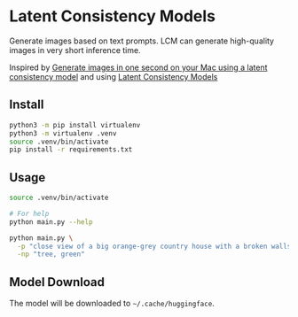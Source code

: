 # Latent Consistency Models
Generate images based on text prompts. LCM can generate high-quality images in very short inference time.

Inspired by [Generate images in one second on your Mac using a latent consistency model](https://replicate.com/blog/run-latent-consistency-model-on-mac) and using [Latent Consistency Models](https://huggingface.co/SimianLuo/LCM_Dreamshaper_v7)

## Install
```sh
python3 -m pip install virtualenv
python3 -m virtualenv .venv
source .venv/bin/activate
pip install -r requirements.txt
```

## Usage

```sh
source .venv/bin/activate

# For help
python main.py --help

python main.py \
  -p "close view of a big orange-grey country house with a broken walls and mold, brush stroke style, 8k" \
  -np "tree, green"
```

## Model Download
The model will be downloaded to `~/.cache/huggingface`.